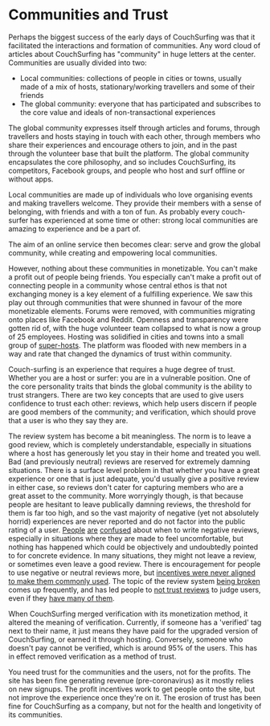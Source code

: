 # Communities and Trust

Perhaps the biggest success of the early days of CouchSurfing was that it facilitated the interactions and formation of communities. Any word cloud of articles about CouchSurfing has "community" in huge letters at the center. Communities are usually divided into two:

 - Local communities: collections of people in cities or towns, usually made of a mix of hosts, stationary/working travellers and some of their friends
 - The global community: everyone that has participated and subscribes to the core value and ideals of non-transactional experiences

The global community expresses itself through articles and forums, through travellers and hosts staying in touch with each other, through members who share their experiences and encourage others to join, and in the past through the volunteer base that built the platform. The global community encapsulates the core philosophy, and so includes CouchSurfing, its competitors, Facebook groups, and people who host and surf offline or without apps.

Local communities are made up of individuals who love organising events and making travellers welcome. They provide their members with a sense of belonging, with friends and with a ton of fun. As probably every couch-surfer has experienced at some time or other: strong local communities are amazing to experience and be a part of.

The aim of an online service then becomes clear: serve and grow the global community, while creating and empowering local communities.

However, nothing about these communities in monetizable. You can't make a profit out of people being friends. You especially can't make a profit out of connecting people in a community whose central ethos is that not exchanging money is a key element of a fulfilling experience. We saw this play out through communities that were shunned in favour of the more monetizable elements. Forums were removed, with communities migrating onto places like Facebook and Reddit. Openness and transparency were gotten rid of, with the huge volunteer team collapsed to what is now a group of 25 employees. Hosting was solidified in cities and towns into a small group of [super-hosts](superhosts.md). The platform was flooded with new members in a way and rate that changed the dynamics of trust within community.

Couch-surfing is an experience that requires a huge degree of trust. Whether you are a host or surfer: you are in a vulnerable position. One of the core personality traits that binds the global community is the ability to trust strangers. There are two key concepts that are used to give users confidence to trust each other: reviews, which help users discern if people are good members of the community; and verification, which should prove that a user is who they say they are.

The review system has become a bit meaningless. The norm is to leave a good review, which is completely understandable, especially in situations where a host has generously let you stay in their home and treated you well. Bad (and previously neutral) reviews are reserved for extremely damning situations. There is a surface level problem in that whether you have a great experience or one that is just adequate, you'd usually give a positive review in either case, so reviews don't cater for capturing members who are a great asset to the community. More worryingly though, is that because people are hesitant to leave publically damning reviews, the threshold for them is far too high, and so the vast majority of negative (yet not absolutely horrid) experiences are never reported and do not factor into the public rating of a user. [People](https://www.reddit.com/r/couchsurfing/comments/coknjp/is_it_justified_to_post_this_negative_reference/) [are](https://www.reddit.com/r/couchsurfing/comments/erd3yl/should_i_write_a_negative_review_for_this_person/) [confused](https://www.reddit.com/r/couchsurfing/comments/fczu80/when_to_write_a_bad_review/) about when to write negative reviews, especially in situations where they are made to feel uncomfortable, but nothing has happened which could be objectively and undoubtedly pointed to for concrete evidence. In many situations, they might not leave a review, or sometimes even leave a good review. There is encouragement for people to use negative or neutral reviews more, but [incentives were never aligned to make them commonly used](https://www.reddit.com/r/couchsurfing/comments/214p4j/anyone_else_a_little_bothered_by_the_review/cg9mcq1/). The topic of the review system [being broken](https://www.reddit.com/r/couchsurfing/comments/bjsv7h/the_reference_system_of_cs_looks_somehow_broken/) comes up frequently, and has led people to [not trust reviews](https://www.reddit.com/r/couchsurfing/comments/adlq58/recent_experiences_with_good_profiles_are_making/) to judge users, even if they [have many of them](https://www.reddit.com/r/couchsurfing/comments/7nzrxv/confused_about_people_who_had_bad_experiences/).

When CouchSurfing merged verification with its monetization method, it altered the meaning of verification. Currently, if someone has a 'verified' tag next to their name, it just means they have paid for the upgraded version of CouchSurfing, or earned it through hosting. Conversely, someone who doesn't pay cannot be verified, which is around 95% of the users. This has in effect removed verification as a method of trust.

You need trust for the communities and the users, not for the profits. The site has been fine generating revenue (pre-coronavirus) as it mostly relies on new signups. The profit incentives work to get people onto the site, but not improve the experience once they're on it. The erosion of trust has been fine for CouchSurfing as a company, but not for the health and longetivity of its communities.